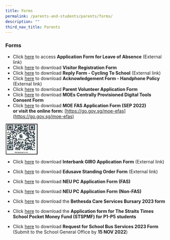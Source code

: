 ```yaml
---
title: Forms
permalink: /parents-and-students/parents/forms/
description: ""
third_nav_title: Parents
---
```

### **Forms**
*   Click [here](https://form.gov.sg/60b992bd50154500128a20a4) to access **Application Form for Leave of Absence** (External link)
*   Click [here](https://drive.google.com/file/d/1lNKA2z-5uJ-2dyf443pZ_M2CJBsOdi_K/view) to download **Visitor Registration Form**
*   Click [here](https://forms.moe.edu.sg/forms/vjpl6o) to download **Reply Form - Cycling To School** (External link)
*   Click [here](https://forms.moe.edu.sg/forms/JmVlWo) to download **Acknowledgement Form - Handphone Policy** (External link)
*   Click [here](https://drive.google.com/file/d/1dezhvXqSOr_zhUv1i6LPRgrUyoenvQ7k/view) to download **Parent Volunteer Application Form**
*   Click [here](https://drive.google.com/file/d/10GgJYA4AzGqNVvSQou3ZM87Sx6qtNnyO/view) to download **MOEs Centrally Provisioned Digital Tools Consent Form**
*   Click [here](https://drive.google.com/file/d/1uLPhNXXhnJWm3tYGBanYwzUbO4SmA3rB/view) to download **MOE FAS Application Form (SEP 2022)** <br>**or visit the online form:** [https://go.gov.sg/moe-efas](https://go.gov.sg/moe-efas)

<img align="left" style="width:20%" src="/images/formsqr.png">
<br clear="left">

*   Click [here](https://drive.google.com/file/d/1zTvhns3m7FHupjpyLO6UQypf_9WGPFDq/view) to download **Interbank GIRO Application Form** (External link)
*   Click [here](https://drive.google.com/file/d/1LNV_xMMB4fvwl6UWeh8oR87MQ2W5vcWs/view?) to download **Edusave Standing Order Form** (External link)
*   Click [here](https://drive.google.com/file/d/1-iDk4QrK3LvImSpVd-Xu9xs-GNvgVxHd/view) to download **NEU PC Application Form (FAS)**
*   Click [here](https://drive.google.com/file/d/1YamrLgMSUDueOKgGTEcRnXYShZcBPDUJ/view) to download **NEU PC Application Form (Non-FAS)**

* Click [here](https://drive.google.com/file/d/1UxBL0S-PmOrOJazaS-dsksx_2OJRpA9e/view) to download the **Bethesda Care Services Bursary 2023 form**
* Click [here](https://drive.google.com/file/d/1iYY57MyNS3PR9Gxn0MQsofTXzcJuw8FC/view) to download the **Application form for The Straits Times School Pocket Money Fund (STSPMF) for P1-P5 students**
*   Click [here](https://drive.google.com/file/d/1qnc8Kmu379RGQILT6lSl9yHFZNIABv6r/view) to download **Request for School Bus Services 2023 Form** (Submit to the School General Office by **15 NOV 2022**)